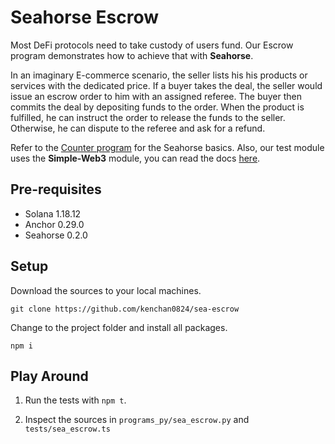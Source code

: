 # Seahorse Escrow

Most DeFi protocols need to take custody of users fund. Our Escrow program demonstrates how to achieve that with **Seahorse**.

In an imaginary E-commerce scenario, the seller lists his his products or services with the dedicated price. If a buyer takes the deal, the seller would issue an escrow order to him with an assigned referee. The buyer then commits the deal by depositing funds to the order. When the product is fulfilled, he can instruct the order to release the funds to the seller. Otherwise, he can dispute to the referee and ask for a refund. 

Refer to the [Counter program](https://github.com/kenchan0824/sea-counter) for the Seahorse basics. Also, our test module uses the **Simple-Web3** module, you can read the docs [here](https://github.com/kenchan0824/simple-web3).

## Pre-requisites
- Solana 1.18.12
- Anchor 0.29.0
- Seahorse 0.2.0

## Setup
Download the sources to your local machines.
```
git clone https://github.com/kenchan0824/sea-escrow
```

Change to the project folder and install all packages.
```
npm i
```

## Play Around
1. Run the tests with `npm t`.

2. Inspect the sources in `programs_py/sea_escrow.py` and `tests/sea_escrow.ts`